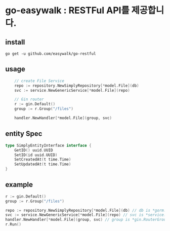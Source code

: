 # go-easywalk : RESTFul API를 제공합니다.

## install
```shell
go get -u github.com/easywalk/go-restful
```

## usage
```go
	// create File Service
	repo := repository.NewSimplyRepository[*model.File](db)
	svc := service.NewGenericService[*model.File](repo)

	// Gin router
	r := gin.Default()
	group := r.Group("/files")

	handler.NewHandler[*model.File](group, svc)
```

## entity Spec
```go
type SimplyEntityInterface interface {
	GetID() uuid.UUID
	SetID(id uuid.UUID)
	SetCreatedAt(t time.Time)
	SetUpdatedAt(t time.Time)
}
```

## example

```go
r := gin.Default()
group := r.Group("/files")

repo := repository.NewSimplyRepository[*model.File](db) // db is *gorm.DB
svc := service.NewGenericService[*model.File](repo) // svc is *service.GenericService[*model.File]
handler.NewHandler[*model.File](group, svc) // group is *gin.RouterGroup
r.Run()

```